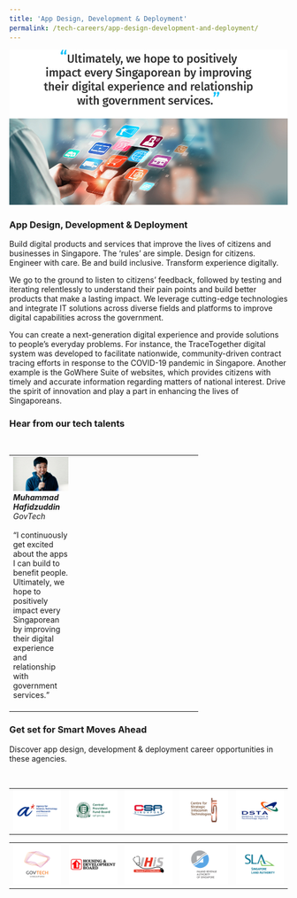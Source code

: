 ```yaml
---
title: 'App Design, Development & Deployment'
permalink: /tech-careers/app-design-development-and-deployment/
---
```

![](/images/hero-in-app-design.jpg)

### **App Design, Development & Deployment**

Build digital products and services that improve the lives of citizens and businesses in Singapore. The ‘rules’ are simple. Design for citizens. Engineer with care. Be and build inclusive. Transform experience digitally. 

We go to the ground to listen to citizens’ feedback, followed by testing and iterating relentlessly to understand their pain points and build better products that make a lasting impact. We leverage cutting-edge technologies and integrate IT solutions across diverse fields and platforms to improve digital capabilities across the government.

You can create a next-generation digital experience and provide solutions to people’s everyday problems. For instance, the TraceTogether digital system was developed to facilitate nationwide, community-driven contract tracing efforts in response to the COVID-19 pandemic in Singapore. Another example is the GoWhere Suite of websites, which provides citizens with timely and accurate information regarding matters of national interest. Drive the spirit of innovation and play a part in enhancing the lives of Singaporeans.

### **Hear from our tech talents**

<table width="300px">
<tbody><br>
      <td width="100px">
     <img src="/images/muhammad-hafidzuddin.png" alt="Muhammad Hafidzuddin" title="Tech Talent" /><br><em><strong>Muhammad Hafidzuddin </strong><br>GovTech </em><br><br>“I continuously get excited about the apps I can build to benefit people. Ultimately, we hope to positively impact every Singaporean by improving their digital experience and relationship with government services.”<br><br>
      </td>
       <td width="100px">
      <img src="/images/hidden.gif"><br><br>
      </td>
			<td width="100px">
      <img src="/images/hidden.gif"><br><br>
      </td>
  </tbody>
</table>

### **Get set for Smart Moves Ahead**
Discover app design, development & deployment career opportunities in these agencies.

<table width="500px">
<tbody><br>
      <td width="100px"><a href="https://careers.a-star.edu.sg/" target="new"><img src="/images/logo-astar.png" alt="ASTAR" title="ASTAR"/></a></td>
      <td width="100px"><a href="https://www.cpf.gov.sg/members/careers" target="new"><img src="/images/logo-cpf.png" alt="CPFB" title="CPFB"/></a></td>
      <td width="100px"><a href="https://www.csa.gov.sg/careers/overview" target="new"><img src="/images/logo-csa.png" alt="A-Star" title="A-Star"/></a></td>
      <td width="100px"><a href="https://www.csit.gov.sg/" target="new"><img src="/images/logo-csit.png" alt="CSIT" title="CSIT"/></a></td>
      <td width="100px"><a href="https://careers.pageuppeople.com/845/cw/en/listing/" target="new"><img src="/images/logo-dsta.png" alt="DSTA" title="DSTA"/></a></td>
</tbody>
</table>

<table width="500px">
<tbody>
      <td width="100px"><a href="https://go.gov.sg/GovTechCareers" target="new"><img src="/images/logo-govtech.png" alt="A-Star" title="A-Star"/></a></td>
      <td width="100px"><a href="https://www.hdb.gov.sg/cs/infoweb/about-us/careers/career-opportunities" target="new"><img src="/images/logo-hdb.png" alt="HDB" title="HDB"/></a></td>
      <td width="100px"><a href="https://www.ihis.com.sg/careers" target="new"><img src="/images/logo-ihis.png" alt="iHIS" title="iHIS"/></a></td>
      <td width="100px"><a href="https://www.iras.gov.sg/irashome/Careers/" target="new"><img src="/images/logo-iras.png" alt="IRAS" title="IRAS"/></a></td>
      <td width="100px"><a href="https://careers.pageuppeople.com/688/cwlive/en/filter/?=&search-keyword=&brand=singapore%20land%20authority&job-mail-subscribe-privacy=agree" target="new"><img src="/images/logo-sla.png" alt="SLA" title="SLA"/></a></td>
</tbody>
</table>